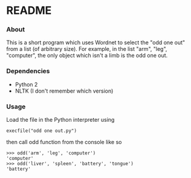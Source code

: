 # README #

### About ###

This is a short program which uses Wordnet to select the "odd one out" from a list (of arbitrary size). For example, in the list "arm", "leg", "computer", the only object which isn't a limb is the odd one out.

### Dependencies ###

* Python 2
* NLTK (I don't remember which version)

### Usage ###

Load the file in the Python interpreter using

    execfile("odd one out.py")

then call odd function from the console like so

    >>> odd('arm', 'leg', 'computer')
    'computer'
    >>> odd('liver', 'spleen', 'battery', 'tongue')
    'battery'